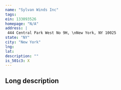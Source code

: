 ```yaml
---
name: "Sylvan Winds Inc"
tags:
ein: 133093526
homepage: "N/A"
address: |
 444 Central Park West No 9H, \nNew York, NY 10025
state: "NY"
city: "New York"
lng: 
lat: 
description: ""
is_501c3: X
---
```


## Long description


